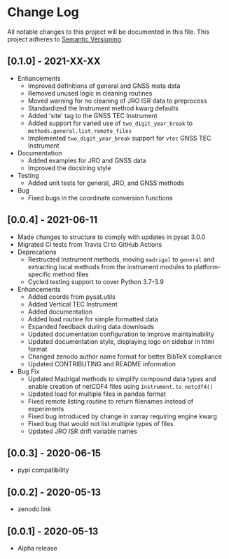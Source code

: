 # Change Log
All notable changes to this project will be documented in this file.
This project adheres to [Semantic Versioning](https://semver.org/).

## [0.1.0] - 2021-XX-XX
- Enhancements
   - Improved definitions of general and GNSS meta data
   - Removed unused logic in cleaning routines
   - Moved warning for no cleaning of JRO ISR data to preprocess
   - Standardized the Instrument method kwarg defaults
   - Added 'site' tag to the GNSS TEC Instrument
   - Added support for varied use of `two_digit_year_break` to 
     `methods.general.list_remote_files`
   - Implemented `two_digit_year_break` support for `vtec` GNSS TEC Instrument
- Documentation
   - Added examples for JRO and GNSS data
   - Improved the docstring style
- Testing
   - Added unit tests for general, JRO, and GNSS methods
- Bug
   - Fixed bugs in the coordinate conversion functions

## [0.0.4] - 2021-06-11
- Made changes to structure to comply with updates in pysat 3.0.0
- Migrated CI tests from Travis CI to GitHub Actions
- Deprecations
  - Restructed Instrument methods, moving `madrigal` to `general` and extracting
    local methods from the instrument modules to platform-specific method files
  - Cycled testing support to cover Python 3.7-3.9
- Enhancements
  - Added coords from pysat.utils
  - Added Vertical TEC Instrument
  - Added documentation
  - Added load routine for simple formatted data
  - Expanded feedback during data downloads
  - Updated documentation configuration to improve maintainability
  - Updated documentation style, displaying logo on sidebar in html format
  - Changed zenodo author name format for better BibTeX compliance
  - Updated CONTRIBUTING and README information
- Bug Fix
  - Updated Madrigal methods to simplify compound data types and enable
    creation of netCDF4 files using `Instrument.to_netcdf4()`
  - Updated load for multiple files in pandas format
  - Fixed remote listing routine to return filenames instead of experiments
  - Fixed bug introduced by change in xarray requiring engine kwarg
  - Fixed bug that would not list multiple types of files
  - Updated JRO ISR drift variable names

## [0.0.3] - 2020-06-15
- pypi compatibility

## [0.0.2] - 2020-05-13
- zenodo link

## [0.0.1] - 2020-05-13
- Alpha release
